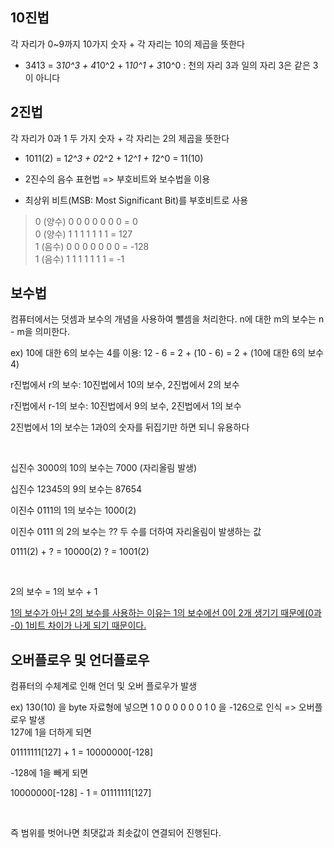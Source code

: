 ## 10진법
각 자리가 0~9까지 10가지 숫자 + 각 자리는 10의 제곱을 뜻한다  
* 3413 = 3*10^3 + 4*10^2 + 1*10^1 + 3*10^0 : 천의 자리 3과 일의 자리 3은 같은 3이 아니다

## 2진법 

각 자리가 0과 1 두 가지 숫자 + 각 자리는 2의 제곱을 뜻한다  
* 1011(2) = 1*2^3 + 0*2^2 + 1*2^1 + 1*2^0 = 11(10)  
* 2진수의 음수 표현법 => 부호비트와 보수법을 이용

* 최상위 비트(MSB: Most Significant Bit)를 부호비트로 사용  
>0 (양수) 0 0 0 0 0 0 0 = 0   
0 (양수) 1 1 1 1 1 1 1 = 127  
1 (음수) 0 0 0 0 0 0 0 = -128  
1 (음수) 1 1 1 1 1 1 1 = -1   

## 보수법
컴퓨터에서는 덧셈과 보수의 개념을 사용하여 뺄셈을 처리한다. n에 대한 m의 보수는 n - m을 의미한다. 

ex) 10에 대한 6의 보수는 4를 이용: 12 - 6 = 2 + (10 - 6) = 2 + (10에 대한 6의 보수 4)  

r진법에서 r의 보수: 10진법에서 10의 보수, 2진법에서 2의 보수

r진법에서 r-1의 보수: 10진법에서 9의 보수, 2진법에서 1의 보수

2진법에서 1의 보수는 1과0의 숫자를 뒤집기만 하면 되니 유용하다

​

십진수 3000의 10의 보수는 7000 (자리올림 발생)

십진수 12345의 9의 보수는 87654 

이진수 0111의 1의 보수는 1000(2)

이진수 0111 의 2의 보수는 ??  두 수를 더하여 자리올림이 발생하는 값

0111(2) + ? = 10000(2)   ? = 1001(2)  

​

2의 보수 = 1의 보수 + 1


<u>1의 보수가 아닌 2의 보수를 사용하는 이유는 
1의 보수에선 0이 2개 생기기 때문에(0과 -0) 1비트 차이가 나게 되기 때문이다.</u>                                                        



## 오버플로우 및 언더플로우

컴퓨터의 수체계로 인해 언더 및 오버 플로우가 발생 

ex) 130(10) 을 byte 자료형에 넣으면 1 0 0 0 0 0 0 1 0 을 -126으로 인식  => 오버플로우 발생 
​  
127에 1을 더하게 되면

01111111[127] + 1 = 10000000[-128]

-128에 1을 빼게 되면

10000000[-128] - 1 = 01111111[127]

​

즉 범위를 벗어나면 최댓값과 최솟값이 연결되어 진행된다.

​


 

​